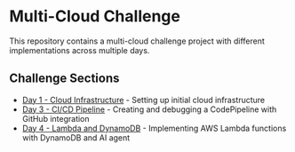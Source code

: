 # Multi-Cloud Challenge

This repository contains a multi-cloud challenge project with different implementations across multiple days.

## Challenge Sections
- [Day 1 - Cloud Infrastructure](day1/README.md) - Setting up initial cloud infrastructure
- [Day 3 - CI/CD Pipeline](day3/README.md) - Creating and debugging a CodePipeline with GitHub integration
- [Day 4 - Lambda and DynamoDB](day4/README.md) - Implementing AWS Lambda functions with DynamoDB and AI agent